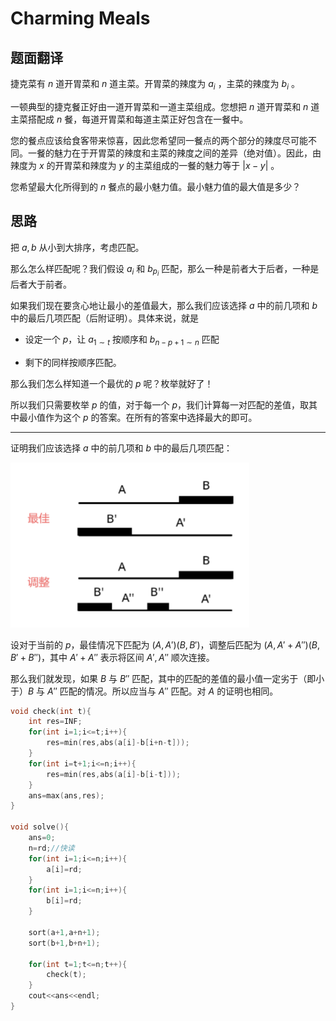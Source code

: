 # Charming Meals

## 题面翻译

捷克菜有 $n$ 道开胃菜和 $n$ 道主菜。开胃菜的辣度为 $a_i$ ，主菜的辣度为 $b_i$ 。

一顿典型的捷克餐正好由一道开胃菜和一道主菜组成。您想把 $n$ 道开胃菜和 $n$ 道主菜搭配成 $n$ 餐，每道开胃菜和每道主菜正好包含在一餐中。

您的餐点应该给食客带来惊喜，因此您希望同一餐点的两个部分的辣度尽可能不同。一餐的魅力在于开胃菜的辣度和主菜的辣度之间的差异（绝对值）。因此，由辣度为 $x$ 的开胃菜和辣度为 $y$ 的主菜组成的一餐的魅力等于 $|x-y|$ 。

您希望最大化所得到的 $n$ 餐点的最小魅力值。最小魅力值的最大值是多少？

## 思路

把 $a,b$ 从小到大排序，考虑匹配。

那么怎么样匹配呢？我们假设 $a_i$ 和 $b_{p_i}$ 匹配，那么一种是前者大于后者，一种是后者大于前者。

如果我们现在要贪心地让最小的差值最大，那么我们应该选择 $a$ 中的前几项和 $b$ 中的最后几项匹配（后附证明）。具体来说，就是

- 设定一个 $p$，让 $a_{1\sim t}$ 按顺序和 $b_{n-p+1\sim n}$ 匹配

- 剩下的同样按顺序匹配。

那么我们怎么样知道一个最优的 $p$ 呢？枚举就好了！

所以我们只需要枚举 $p$ 的值，对于每一个 $p$，我们计算每一对匹配的差值，取其中最小值作为这个 $p$ 的答案。在所有的答案中选择最大的即可。

---

证明我们应该选择 $a$ 中的前几项和 $b$ 中的最后几项匹配：





![image.png](题解+++Charming+Meals/image.png)



设对于当前的 $p$，最佳情况下匹配为 $(A,A')(B,B')$，调整后匹配为 $(A,A'+A'')(B,B'+B'')$，其中 $A'+A''$ 表示将区间 $A',A''$ 顺次连接。

那么我们就发现，如果 $B$ 与 $B''$ 匹配，其中的匹配的差值的最小值一定劣于（即小于）$B$ 与 $A''$ 匹配的情况。所以应当与 $A''$ 匹配。对 $A$ 的证明也相同。

```C++
void check(int t){
    int res=INF;
    for(int i=1;i<=t;i++){
        res=min(res,abs(a[i]-b[i+n-t]));
    }
    for(int i=t+1;i<=n;i++){
        res=min(res,abs(a[i]-b[i-t]));
    }
    ans=max(ans,res);
}

void solve(){
    ans=0;
    n=rd;//快读
    for(int i=1;i<=n;i++){
        a[i]=rd;
    }
    for(int i=1;i<=n;i++){
        b[i]=rd;
    }

    sort(a+1,a+n+1);
    sort(b+1,b+n+1);

    for(int t=1;t<=n;t++){
        check(t);
    }
    cout<<ans<<endl;
}

```

